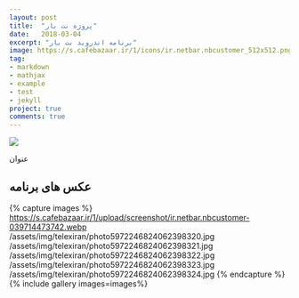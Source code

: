 ```yaml
---
layout: post
title:  "پروژه نت بار"
date:   2018-03-04
excerpt: "برنامه اندروید نت بار"
image: https://s.cafebazaar.ir/1/icons/ir.netbar.nbcustomer_512x512.png
tag:
- markdown 
- mathjax
- example
- test
- jekyll
project: true
comments: true
---
```


![](https://s.cafebazaar.ir/1/icons/ir.netbar.nbcustomer_512x512.png)    
         
عنوان

## عکس های برنامه

{% capture images %}
  https://s.cafebazaar.ir/1/upload/screenshot/ir.netbar.nbcustomer-039714473742.webp
  /assets/img/telexiran/photo5972246824062398320.jpg
  /assets/img/telexiran/photo5972246824062398321.jpg
  /assets/img/telexiran/photo5972246824062398322.jpg
  /assets/img/telexiran/photo5972246824062398323.jpg
  /assets/img/telexiran/photo5972246824062398324.jpg
{% endcapture %}
{% include gallery images=images%}


 
